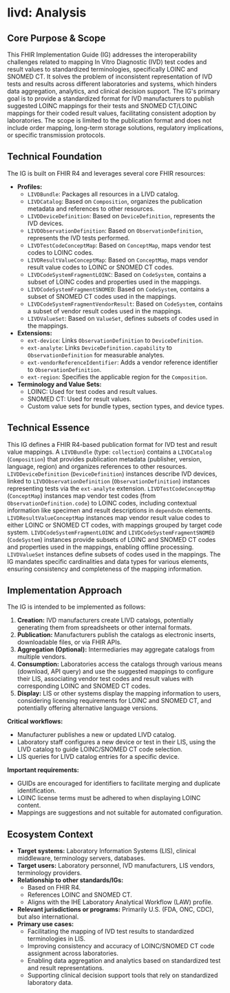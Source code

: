 # livd: Analysis

## Core Purpose & Scope

This FHIR Implementation Guide (IG) addresses the interoperability challenges related to mapping In Vitro Diagnostic (IVD) test codes and result values to standardized terminologies, specifically LOINC and SNOMED CT. It solves the problem of inconsistent representation of IVD tests and results across different laboratories and systems, which hinders data aggregation, analytics, and clinical decision support. The IG's primary goal is to provide a standardized format for IVD manufacturers to publish suggested LOINC mappings for their tests and SNOMED CT/LOINC mappings for their coded result values, facilitating consistent adoption by laboratories. The scope is limited to the publication format and does not include order mapping, long-term storage solutions, regulatory implications, or specific transmission protocols.

## Technical Foundation

The IG is built on FHIR R4 and leverages several core FHIR resources:

-   **Profiles:**
    -   `LIVDBundle`: Packages all resources in a LIVD catalog.
    -   `LIVDCatalog`: Based on `Composition`, organizes the publication metadata and references to other resources.
    -   `LIVDDeviceDefinition`: Based on `DeviceDefinition`, represents the IVD devices.
    -   `LIVDObservationDefinition`: Based on `ObservationDefinition`, represents the IVD tests performed.
    -   `LIVDTestCodeConceptMap`: Based on `ConceptMap`, maps vendor test codes to LOINC codes.
    -   `LIVDResultValueConceptMap`: Based on `ConceptMap`, maps vendor result value codes to LOINC or SNOMED CT codes.
    -   `LIVDCodeSystemFragmentLOINC`: Based on `CodeSystem`, contains a subset of LOINC codes and properties used in the mappings.
    -   `LIVDCodeSystemFragmentSNOMED`: Based on `CodeSystem`, contains a subset of SNOMED CT codes used in the mappings.
    -   `LIVDCodeSystemFragmentVendorResult`: Based on `CodeSystem`, contains a subset of vendor result codes used in the mappings.
    -   `LIVDValueSet`: Based on `ValueSet`, defines subsets of codes used in the mappings.
-   **Extensions:**
    -   `ext-device`: Links `ObservationDefinition` to `DeviceDefinition`.
    -   `ext-analyte`: Links `DeviceDefinition.capability` to `ObservationDefinition` for measurable analytes.
    -   `ext-vendorReferenceIdentifier`: Adds a vendor reference identifier to `ObservationDefinition`.
    -   `ext-region`: Specifies the applicable region for the `Composition`.
-   **Terminology and Value Sets:**
    -   LOINC: Used for test codes and result values.
    -   SNOMED CT: Used for result values.
    -   Custom value sets for bundle types, section types, and device types.

## Technical Essence

This IG defines a FHIR R4-based publication format for IVD test and result value mappings. A `LIVDBundle` (type: `collection`) contains a `LIVDCatalog` (`Composition`) that provides publication metadata (publisher, version, language, region) and organizes references to other resources. `LIVDDeviceDefinition` (`DeviceDefinition`) instances describe IVD devices, linked to `LIVDObservationDefinition` (`ObservationDefinition`) instances representing tests via the `ext-analyte` extension. `LIVDTestCodeConceptMap` (`ConceptMap`) instances map vendor test codes (from `ObservationDefinition.code`) to LOINC codes, including contextual information like specimen and result descriptions in `dependsOn` elements. `LIVDResultValueConceptMap` instances map vendor result value codes to either LOINC or SNOMED CT codes, with mappings grouped by target code system. `LIVDCodeSystemFragmentLOINC` and `LIVDCodeSystemFragmentSNOMED` (`CodeSystem`) instances provide subsets of LOINC and SNOMED CT codes and properties used in the mappings, enabling offline processing. `LIVDValueSet` instances define subsets of codes used in the mappings. The IG mandates specific cardinalities and data types for various elements, ensuring consistency and completeness of the mapping information.

## Implementation Approach

The IG is intended to be implemented as follows:

1.  **Creation:** IVD manufacturers create LIVD catalogs, potentially generating them from spreadsheets or other internal formats.
2.  **Publication:** Manufacturers publish the catalogs as electronic inserts, downloadable files, or via FHIR APIs.
3.  **Aggregation (Optional):** Intermediaries may aggregate catalogs from multiple vendors.
4.  **Consumption:** Laboratories access the catalogs through various means (download, API query) and use the suggested mappings to configure their LIS, associating vendor test codes and result values with corresponding LOINC and SNOMED CT codes.
5.  **Display:** LIS or other systems display the mapping information to users, considering licensing requirements for LOINC and SNOMED CT, and potentially offering alternative language versions.

**Critical workflows:**

-   Manufacturer publishes a new or updated LIVD catalog.
-   Laboratory staff configures a new device or test in their LIS, using the LIVD catalog to guide LOINC/SNOMED CT code selection.
-   LIS queries for LIVD catalog entries for a specific device.

**Important requirements:**

-   GUIDs are encouraged for identifiers to facilitate merging and duplicate identification.
-   LOINC license terms must be adhered to when displaying LOINC content.
-   Mappings are suggestions and not suitable for automated configuration.

## Ecosystem Context

-   **Target systems:** Laboratory Information Systems (LIS), clinical middleware, terminology servers, databases.
-   **Target users:** Laboratory personnel, IVD manufacturers, LIS vendors, terminology providers.
-   **Relationship to other standards/IGs:**
    -   Based on FHIR R4.
    -   References LOINC and SNOMED CT.
    -   Aligns with the IHE Laboratory Analytical Workflow (LAW) profile.
-   **Relevant jurisdictions or programs:** Primarily U.S. (FDA, ONC, CDC), but also international.
-   **Primary use cases:**
    -   Facilitating the mapping of IVD test results to standardized terminologies in LIS.
    -   Improving consistency and accuracy of LOINC/SNOMED CT code assignment across laboratories.
    -   Enabling data aggregation and analytics based on standardized test and result representations.
    -   Supporting clinical decision support tools that rely on standardized laboratory data.
